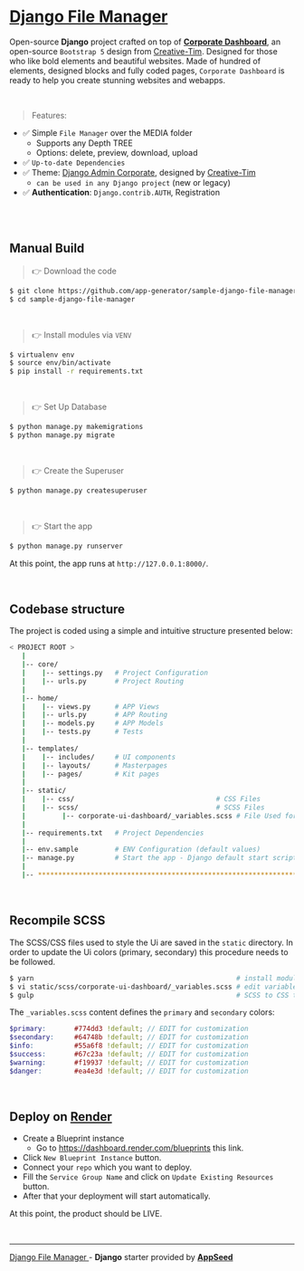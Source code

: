 # [Django File Manager ](https://github.com/app-generator/sample-django-file-manager/)

Open-source **Django** project crafted on top of **[Corporate Dashboard](https://appseed.us/product/corporate-dashboard/django/)**, an open-source `Bootstrap 5` design from [Creative-Tim](https://www.creative-tim.com/product/corporate-ui-dashboard?AFFILIATE=128200).
Designed for those who like bold elements and beautiful websites. Made of hundred of elements, designed blocks and fully coded pages, `Corporate Dashboard` is ready to help you create stunning websites and webapps.
 
<br />

> Features: 

- ✅ Simple `File Manager` over the MEDIA folder
  - Supports any Depth TREE
  - Options: delete, preview, download, upload
- ✅ `Up-to-date Dependencies`
- ✅ Theme: [Django Admin Corporate](https://github.com/app-generator/django-admin-corporate), designed by [Creative-Tim](https://www.creative-tim.com/product/corporate-ui-dashboard?AFFILIATE=128200)
  - `can be used in any Django project` (new or legacy)
- ✅ **Authentication**: `Django.contrib.AUTH`, Registration

<br /> 



<br />

## Manual Build 

> 👉 Download the code  

```bash
$ git clone https://github.com/app-generator/sample-django-file-manager.git
$ cd sample-django-file-manager
```

<br />

> 👉 Install modules via `VENV`  

```bash
$ virtualenv env
$ source env/bin/activate
$ pip install -r requirements.txt
```

<br />

> 👉 Set Up Database

```bash
$ python manage.py makemigrations
$ python manage.py migrate
```

<br />

> 👉 Create the Superuser

```bash
$ python manage.py createsuperuser
```

<br />

> 👉 Start the app

```bash
$ python manage.py runserver
```

At this point, the app runs at `http://127.0.0.1:8000/`. 

<br />

## Codebase structure

The project is coded using a simple and intuitive structure presented below:

```bash
< PROJECT ROOT >
   |
   |-- core/                            
   |    |-- settings.py   # Project Configuration  
   |    |-- urls.py       # Project Routing
   |
   |-- home/
   |    |-- views.py      # APP Views 
   |    |-- urls.py       # APP Routing
   |    |-- models.py     # APP Models 
   |    |-- tests.py      # Tests  
   |     
   |-- templates/
   |    |-- includes/     # UI components 
   |    |-- layouts/      # Masterpages
   |    |-- pages/        # Kit pages 
   |
   |-- static/   
   |    |-- css/                                   # CSS Files 
   |    |-- scss/                                  # SCSS Files 
   |         |-- corporate-ui-dashboard/_variables.scss # File Used for Theme Styling
   |
   |-- requirements.txt   # Project Dependencies
   |
   |-- env.sample         # ENV Configuration (default values)
   |-- manage.py          # Start the app - Django default start script
   |
   |-- ************************************************************************
```

<br />

## Recompile SCSS  

The SCSS/CSS files used to style the Ui are saved in the `static` directory. 
In order to update the Ui colors (primary, secondary) this procedure needs to be followed. 

```bash
$ yarn                                                  # install modules
$ vi static/scss/corporate-ui-dashboard/_variables.scss # edit variables 
$ gulp                                                  # SCSS to CSS translation
```

The `_variables.scss` content defines the `primary` and `secondary` colors: 

```scss
$primary:       #774dd3 !default; // EDIT for customization
$secondary:     #64748b !default; // EDIT for customization
$info:          #55a6f8 !default; // EDIT for customization
$success:       #67c23a !default; // EDIT for customization
$warning:       #f19937 !default; // EDIT for customization 
$danger:        #ea4e3d !default; // EDIT for customization
```

<br />

## Deploy on [Render](https://render.com/)

- Create a Blueprint instance
  - Go to https://dashboard.render.com/blueprints this link.
- Click `New Blueprint Instance` button.
- Connect your `repo` which you want to deploy.
- Fill the `Service Group Name` and click on `Update Existing Resources` button.
- After that your deployment will start automatically.

At this point, the product should be LIVE.

<br />

---
[Django File Manager ](https://github.com/app-generator/sample-django-file-manager/) - **Django** starter provided by **[AppSeed](https://appseed.us/)**
